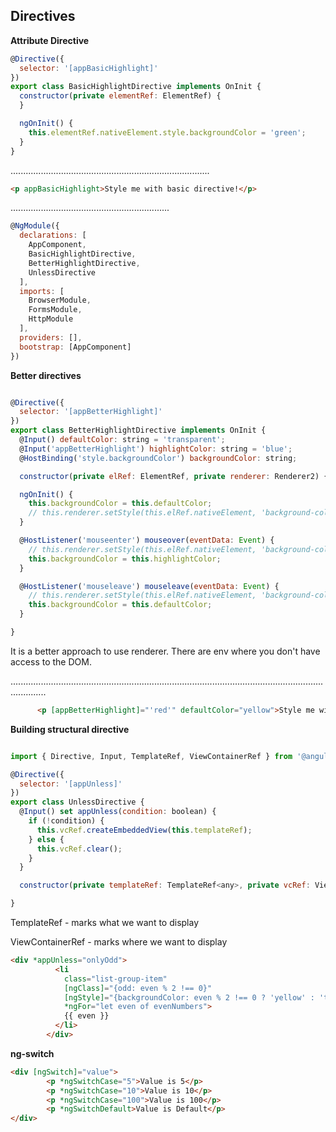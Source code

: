 ## Directives

**Attribute Directive**

```javascript
@Directive({
  selector: '[appBasicHighlight]'
})
export class BasicHighlightDirective implements OnInit {
  constructor(private elementRef: ElementRef) {
  }

  ngOnInit() {
    this.elementRef.nativeElement.style.backgroundColor = 'green';
  }
}
```
...............................................................................

```HTML
<p appBasicHighlight>Style me with basic directive!</p>
```
...............................................................

```javascript
@NgModule({
  declarations: [
    AppComponent,
    BasicHighlightDirective,
    BetterHighlightDirective,
    UnlessDirective
  ],
  imports: [
    BrowserModule,
    FormsModule,
    HttpModule
  ],
  providers: [],
  bootstrap: [AppComponent]
})

```

**Better directives**


```javascript

@Directive({
  selector: '[appBetterHighlight]'
})
export class BetterHighlightDirective implements OnInit {
  @Input() defaultColor: string = 'transparent';
  @Input('appBetterHighlight') highlightColor: string = 'blue';
  @HostBinding('style.backgroundColor') backgroundColor: string;

  constructor(private elRef: ElementRef, private renderer: Renderer2) { }

  ngOnInit() {
    this.backgroundColor = this.defaultColor;
    // this.renderer.setStyle(this.elRef.nativeElement, 'background-color', 'blue');
  }

  @HostListener('mouseenter') mouseover(eventData: Event) {
    // this.renderer.setStyle(this.elRef.nativeElement, 'background-color', 'blue');
    this.backgroundColor = this.highlightColor;
  }

  @HostListener('mouseleave') mouseleave(eventData: Event) {
    // this.renderer.setStyle(this.elRef.nativeElement, 'background-color', 'transparent');
    this.backgroundColor = this.defaultColor;
  }

}
```
It is a better approach to use renderer. There are env where you don't have access to the DOM.

..........................................................................................................................................
```HTML
      <p [appBetterHighlight]="'red'" defaultColor="yellow">Style me with a better directive!</p>


```

**Building structural directive** 


```javascript

import { Directive, Input, TemplateRef, ViewContainerRef } from '@angular/core';

@Directive({
  selector: '[appUnless]'
})
export class UnlessDirective {
  @Input() set appUnless(condition: boolean) {
    if (!condition) {
      this.vcRef.createEmbeddedView(this.templateRef);
    } else {
      this.vcRef.clear();
    }
  }

  constructor(private templateRef: TemplateRef<any>, private vcRef: ViewContainerRef) { }

}

```
TemplateRef - marks what we want to display

ViewContainerRef - marks where we want to display
```HTML
<div *appUnless="onlyOdd">
          <li
            class="list-group-item"
            [ngClass]="{odd: even % 2 !== 0}"
            [ngStyle]="{backgroundColor: even % 2 !== 0 ? 'yellow' : 'transparent'}"
            *ngFor="let even of evenNumbers">
            {{ even }}
          </li>
        </div>
```
**ng-switch**
```HTML
<div [ngSwitch]="value">
        <p *ngSwitchCase="5">Value is 5</p>
        <p *ngSwitchCase="10">Value is 10</p>
        <p *ngSwitchCase="100">Value is 100</p>
        <p *ngSwitchDefault>Value is Default</p>
</div>

```
